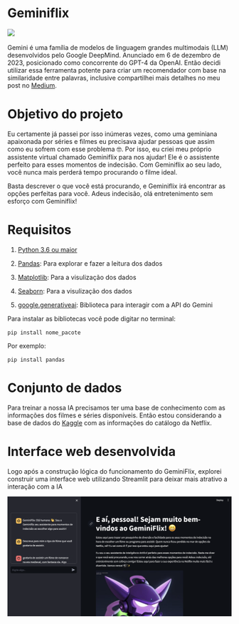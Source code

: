 # Geminiflix
![](https://miro.medium.com/v2/resize:fit:1400/format:webp/1*WqK9zocvpZNIHPQmHtLNhg.png)

Gemini é uma família de modelos de linguagem grandes multimodais (LLM) desenvolvidos pelo Google DeepMind. Anunciado em 6 de dezembro de 2023, posicionado como concorrente do GPT-4 da OpenAI. Então decidi utilizar essa ferramenta potente para criar um recomendador com base na similaridade entre palavras, inclusive compartilhei mais detalhes no meu post no [Medium](https://medium.com/@lauradamaceno/geminiflix-utilizando-gemini-para-recomendar-filmes-e-séries-da-netflix-ccf079b014ca).

# Objetivo do projeto

Eu certamente já passei por isso inúmeras vezes, como uma geminiana apaixonada por séries e filmes eu precisava ajudar pessoas que assim como eu sofrem com esse problema 🤓.
Por isso, eu criei meu próprio assistente virtual chamado Geminiflix para nos ajudar! Ele é o assistente perfeito para esses momentos de indecisão. Com Geminiflix ao seu lado, você nunca mais perderá tempo procurando o filme ideal.

Basta descrever o que você está procurando, e Geminiflix irá encontrar as opções perfeitas para você. Adeus indecisão, olá entretenimento sem esforço com Geminiflix!


# Requisitos
1. [Python 3.6 ou maior](https://www.python.org/downloads/)

2. [Pandas](https://pandas.pydata.org/docs/): Para explorar e fazer a leitura dos dados

3. [Matplotlib](https://matplotlib.org/): Para a visulização dos dados

4. [Seaborn](http://seaborn.pydata.org): Para a visulização dos dados

5. [google.generativeai](https://scikit-learn.org/stable/): Biblioteca para interagir com a API do Gemini


Para instalar as bibliotecas você pode digitar no terminal:
```
pip install nome_pacote
```
Por exemplo:

```
pip install pandas
```

# Conjunto de dados
Para treinar a nossa IA precisamos ter uma base de conhecimento com as informações dos filmes e séries disponíveis. Então estou considerando a base de dados do [Kaggle](https://www.kaggle.com/datasets/shivamb/netflix-shows) com as informações do catálogo da Netflix.

# Interface web desenvolvida
Logo após a construção lógica do funcionamento do GeminiFlix, explorei construir uma interface web utilizando Streamlit para deixar mais atrativo a interação com a IA

![](https://github.com/lauraDamacenoAlmeida/geminiflix/blob/main/images/Interface%20web.png)

